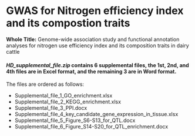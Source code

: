 # GWAS for Nitrogen efficiency index and its compostion traits
**Whole Title:** 
Genome-wide association study and functional annotation analyses for nitrogen use efficiency index and its composition traits in dairy cattle

#### *HD_supplemental_file.zip* contains 6 supplemental files, the 1st, 2nd, and 4th files are in Excel format, and the remaining 3 are in Word format.

The files are ordered as follows: 
- Supplemental_file_1_GO_enrichment.xlsx
- Supplemental_file_2_KEGG_enrichment.xlsx
- Supplemental_file_3_PPI.docx
- Supplemental_file_4_key_candidate_gene_expression_in_tissue.xlsx
- Supplemental_file_5_Figure_S6-S13_for_QTL.docx
- Supplemental_file_6_Figure_S14-S20_for_QTL_enrichment.docx
